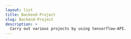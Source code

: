 ```yaml
---
layout: list
title: Backend-Project
slug: Backend-Project
description: >
  Carry out various projects by using tensorflow-API.
---
```

